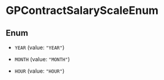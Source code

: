 

# GPContractSalaryScaleEnum

## Enum


* `YEAR` (value: `"YEAR"`)

* `MONTH` (value: `"MONTH"`)

* `HOUR` (value: `"HOUR"`)



